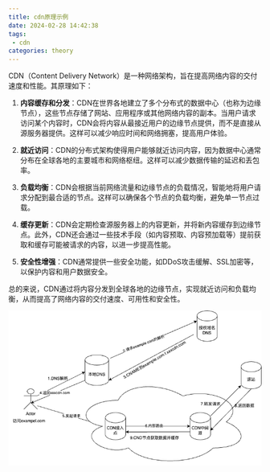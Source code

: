 ```yaml
---
title: cdn原理示例
date: 2024-02-28 14:42:38
tags: 
 - cdn
categories: theory
---
```


CDN（Content Delivery Network）是一种网络架构，旨在提高网络内容的交付速度和性能。其原理如下：

1. **内容缓存和分发**：CDN在世界各地建立了多个分布式的数据中心（也称为边缘节点），这些节点存储了网站、应用程序或其他网络内容的副本。当用户请求访问某个内容时，CDN会将内容从最接近用户的边缘节点提供，而不是直接从源服务器提供。这样可以减少响应时间和网络拥塞，提高用户体验。

2. **就近访问**：CDN的分布式架构使得用户能够就近访问内容，因为数据中心通常分布在全球各地的主要城市和网络枢纽。这样可以减少数据传输的延迟和丢包率。

3. **负载均衡**：CDN会根据当前网络流量和边缘节点的负载情况，智能地将用户请求分配到最合适的节点。这样可以确保各个节点的负载均衡，避免单一节点过载。

4. **缓存更新**：CDN会定期检查源服务器上的内容更新，并将新内容缓存到边缘节点。此外，CDN还会通过一些技术手段（如内容预取、内容预加载等）提前获取和缓存可能被请求的内容，以进一步提高性能。

5. **安全性增强**：CDN通常提供一些安全功能，如DDoS攻击缓解、SSL加密等，以保护内容和用户数据安全。

总的来说，CDN通过将内容分发到全球各地的边缘节点，实现就近访问和负载均衡，从而提高了网络内容的交付速度、可用性和安全性。

<!-- more -->
![](/static/img/posts/CDN.png)
